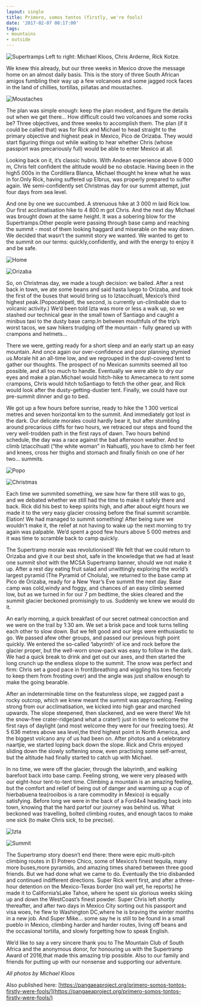 ```yaml
---
layout: single
title: Primero, somos tontos (firstly, we're fools)
date: '2017-02-07 08:17:00'
tags:
- mountains
- outside
---
```


![Supertramps][mex1]
Left to right: Michael Kloos, Chris Arderne, Rick Kotze.

We knew this already, but our three weeks in Mexico drove the message home on an almost daily basis. This is the story of three South African amigos fumbling their way up a few volcanoes and some jagged rock faces in the land of chillies, tortillas, piñatas and moustaches.

![Moustaches][mex2]

The plan was simple enough: keep the plan modest, and figure the details out when we get there... How difficult could two volcanoes and some rocks be? Three objectives, and three weeks to accomplish them. The plan (if it could be called that) was for Rick and Michael to head straight to the primary objective and highest peak in Mexico, Pico de Orizaba. They would start figuring things out while waiting to hear whether Chris (whose passport was precariously full) would be able to enter Mexico at all.

Looking back on it, it’s classic hubris. With Andean experience above 6 000 m, Chris felt confident the altitude would be no obstacle. Having been in the high5 000s in the Cordillera Blanca, Michael thought he knew what he was in for.Only Rick, having suffered up Elbrus, was properly prepared to suffer again. We semi-confidently set Christmas day for our summit attempt, just four days from sea level.

And one by one we succumbed. A strenuous hike at 3 000 m laid Rick low. Our first acclimatisation hike to 4 800 m got Chris. And the next day Michael was brought down at the same height. It was a sobering blow for the Supertramps.Other people were passing through base camp and reaching the summit - most of them looking haggard and miserable on the way down. We decided that wasn’t the summit story we wanted. We wanted to get to the summit on our terms: quickly,confidently, and with the energy to enjoy it and be safe.

![Home][mex3]

![Orizaba][mex4]

So, on Christmas day, we made a tough decision: we bailed. After a rest back in town, we ate some beans and said hasta luego to Orizaba, and took the first of the buses that would bring us to Iztaccíhuatl, Mexico’s third highest peak.(Popocatépetl, the second, is currently un-climbable due to volcanic activity.) We’d been told Izta was more or less a walk up, so we stashed our technical gear in the small town of Santiago and caught a minibus taxi to the dusty base camp.In between mouthfuls of the trip’s worst tacos, we saw hikers trudging off the mountain - fully geared up with crampons and helmets...

There we were, getting ready for a short sleep and an early start up an easy mountain. And once again our over-confidence and poor planning stymied us.Morale hit an all-time low, and we regrouped in the dust-covered tent to gather our thoughts. The prospect of no Mexican summits seemed all too possible, and all too much to handle. Eventually we were able to dry our eyes and make a plan.Michael would hitch-hike to Amecameca to rent some crampons, Chris would hitch toSantiago to fetch the other gear, and Rick would look after the dusty-getting-dustier tent. Finally, we could have our pre-summit dinner and go to bed.

We got up a few hours before sunrise, ready to hike the 1 300 vertical metres and seven horizontal km to the summit. And immediately got lost in the dark. Our delicate morales could hardly bear it, but after stumbling around precarious cliffs for two hours, we retraced our steps and found the very well-trodden path in the first rays of dawn. Two hours behind schedule, the day was a race against the bad afternoon weather. And to climb Iztaccíhuatl (“the white woman” in Nahuatl), you have to climb her feet and knees, cross her thighs and stomach and finally finish on one of her two... summits.

![Popo][mex5]

![Christmas][mex6]

Each time we summited something, we saw how far there still was to go, and we debated whether we still had the time to make it safely there and back. Rick did his best to keep spirits high, and after about eight hours we made it to the very easy glacier crossing before the final summit scramble. Elation! We had managed to summit something! After being sure we wouldn’t make it, the relief at not having to wake up the next morning to try again was palpable. We’d spent a good few hours above 5 000 metres and it was time to scramble back to camp quickly.

The Supertramp morale was revolutionised! We felt that we could return to Orizaba and give it our best shot, safe in the knowledge that we had at least one summit shot with the MCSA Supertramp banner, should we not make it up. After a rest day eating fruit salad and unwittingly exploring the world’s largest pyramid (The Pyramid of Cholula), we returned to the base camp at Pico de Orizaba, ready for a New Year’s Eve summit the next day. Base camp was cold,windy and foggy, and chances of an easy climb seemed low, but as we turned in for our 7 pm bedtime, the skies cleared and the summit glacier beckoned promisingly to us. Suddenly we knew we would do it.

An early morning, a quick breakfast of our secret oatmeal concoction and we were on the trail by 1:30 am. We set a brisk pace and took turns telling each other to slow down. But we felt good and our legs were enthusiastic to go. We passed afew other groups, and passed our previous high point quickly. We entered the so-called ‘labyrinth’ of ice and rock before the glacier proper, but the well-worn snow-pack was easy to follow in the dark. We had a quick break to drink and get out our axes, and then started the long crunch up the endless slope to the summit. The snow was perfect and firm: Chris set a good pace in front(breathing and wiggling his toes fiercely to keep them from frosting over) and the angle was just shallow enough to make the going bearable.

After an indeterminable time on the featureless slope, we zagged past a rocky outcrop, which we knew meant the summit was approaching. Feeling strong from our acclimatisation, we kicked into high gear and marched upwards. The slope steepened, then slackened, and we were there! We hit the snow-free crater-ridge(and what a crater!) just in time to welcome the first rays of daylight (and most welcome they were for our freezing toes). At 5 636 metres above sea level,the third highest point in North America, and the biggest volcano any of us had been on. After photos and a celebratory naartjie, we started loping back down the slope. Rick and Chris enjoyed sliding down the slowly softening snow, even practising some self-arrest, but the altitude had finally started to catch up with Michael.

In no time, we were off the glacier, through the labyrinth, and walking barefoot back into base camp. Feeling strong, we were very pleased with our eight-hour tent-to-tent time. Climbing a mountain is an amazing feeling, but the comfort and relief of being out of danger and warming up a cup of hierbabuena tea(rooibos is a rare commodity in Mexico) is equally satisfying. Before long we were in the back of a Ford4x4 heading back into town, knowing that the hard partof our journey was behind us. What beckoned was travelling, bolted climbing routes, and enough tacos to make one sick (to make Chris sick, to be precise).

![Izta][mex7]

![Summit][mex8]

The Supertramp story doesn’t end there: there were epic multi-pitch climbing routes in El Potrero Chico, some of Mexico’s finest tequila, many more buses,more pyramids, and amazing times shared between three good friends. But we had done what we came to do. Eventually the trio disbanded and continued indifferent directions. Super Rick went first, and after a three-hour detention on the Mexico-Texas border (no wall yet, he reports) he made it to California’sLake Tahoe, where he spent six glorious weeks skiing up and down the WestCoast’s finest powder. Super Chris left shortly thereafter, and after two days in Mexico City sorting out his passport and visa woes, he flew to Washington DC,where he is braving the winter months in a new job. And Super Mike... some say he is still to be found in a small pueblo in Mexico, climbing harder and harder routes, living off beans and the occasional tortilla, and slowly forgetting how to speak English.

We’d like to say a very sincere thank you to The Mountain Club of South Africa and the anonymous donor, for honouring us with the Supertramp Award of 2016,that made this amazing trip possible. Also to our family and friends for putting up with our nonsense and supporting our adventure.

*All photos by Michael Kloos*

Also published here: 
[https://pangaeaproject.org/primero-somos-tontos-firstly-were-fools/](https://pangaeaproject.org/primero-somos-tontos-firstly-were-fools/)

[mex1]: /assets/images/2017/mex1.jpg
[mex2]: /assets/images/2017/mex2.jpg
[mex3]: /assets/images/2017/mex3.jpg
[mex4]: /assets/images/2017/mex4.jpg
[mex5]: /assets/images/2017/mex5.jpg
[mex6]: /assets/images/2017/mex6.jpg
[mex7]: /assets/images/2017/mex7.jpg
[mex8]: /assets/images/2017/mex8.jpg